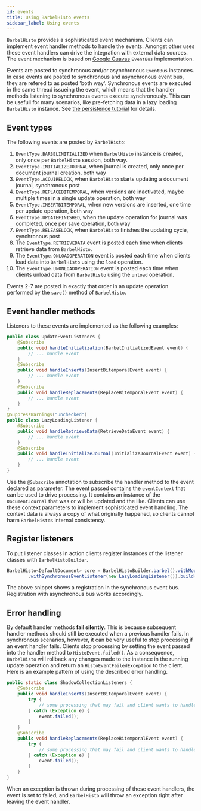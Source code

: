 ```yaml
---
id: events
title: Using BarbelHisto events
sidebar_label: Using events
---
```

`BarbelHisto` provides a sophisticated event mechanism. Clients can implement event handler methods to handle the events. Amongst other uses these event handlers can drive the integration with external data sources. The event mechanism is based on [Google Guavas](https://github.com/google/guava) `EventBus` implementation. 

Events are posted to synchronous and/or asynchronous `EventBus` instances. In case events are posted to synchronous and asynchronous event bus, they are refered to as posted 'both way'. Synchronous events are executed in the same thread issueing the event, which means that the handler methods listening to synchronous events execute synchronously. This can be usefull for many scenarios, like pre-fetching data in a lazy loading `BarbelHisto` instance. See [the persistence tutorial](persistence) for details.
## Event types
The following events are posted by `BarbelHisto`:
 1. `EventType.BARBELINITIALIZED` when `BarbelHisto` instance is created, only once per `BarbelHisto` session, both way.
 2. `EventType.INITIALIZEJOURNAL` when journal is created, only once per document journal creation, both way
 3. `EventType.ACQUIRELOCK`, when `BarbelHisto` starts updating a document journal, synchronous post
 4. `EventType.REPLACEBITEMPORAL`, when versions are inactivated, maybe multiple times in a single update operation, both way
 5. `EventType.INSERTBITEMPORAL`, when new versions are inserted, one time per update operation, both way
 6. `EventType.UPDATEFINISHED`, when the update operation for journal was completed, once per save operation, both way
 7. `EventType.RELEASELOCK`, when `BarbelHisto` finishes the updating cycle, synchronous post
 8. The `EventType.RETRIEVEDATA` event is posted each time when clients retrieve data from `BarbelHisto`.
 9. The `EventType.ONLOADOPERATION` event is posted each time when clients load data into `BarbelHisto` using the `load` operation.
 10. The `EventType.UNONLOADOPERATION` event is posted each time when clients unload data from `BarbelHisto` using the `unload` operation.

Events 2-7 are posted in exactly that order in an update operation performed by the `save()` method of `BarbelHisto`.
## Event handler methods
Listeners to these events are implemented as the following examples:
```java
public class UpdateEventListeners {
    @Subscribe
    public void handleInitialization(BarbelInitializedEvent event) {
        // ... handle event
    }
    @Subscribe
    public void handleInserts(InsertBitemporalEvent event) {
        // ... handle event
    }
    @Subscribe
    public void handleReplacements(ReplaceBitemporalEvent event) {
        // ... handle event
    }
}
@SuppressWarnings("unchecked")
public class LazyLoadingListener {
    @Subscribe
    public void handleRetrieveData(RetrieveDataEvent event) {
        // ... handle event
    }
    @Subscribe
    public void handleInitializeJournal(InitializeJournalEvent event) {
        // ... handle event
    }
}
```
Use the `@Subscribe` annotation to subscribe the handler method to the event declared as parameter. The event passed contains the `eventContext` that can be used to drive processing. It contains an instance of the `DocumentJournal` that was or will be updated and the like. Clients can use these context parameters to implement sophisticated event handling. The context data is always a copy of what originally happened, so clients cannot harm `BarbelHisto`s internal consistency.
## Register listeners
To put listener classes in action clients register instances of the listener classes with `BarbelHistoBuilder`. 
```java
BarbelHisto<DefaultDocument> core = BarbelHistoBuilder.barbel().withMode(BarbelMode.BITEMPORAL)
        .withSynchronousEventListener(new LazyLoadingListener()).build();
```
The above snippet shows a registration in the synchronous event bus. Registration with asynchronous bus works accordingly.
## Error handling
By default handler methods **fail silently**. This is because subsequent handler methods should still be executed when a previous handler fails. In synchronous scenarios, however, it can be very useful to stop processing if an event handler fails. Clients stop processing by setting the event passed into the handler method to `HistoEvent.failed()`. As a consequence, `BarbelHisto` will rollback any changes made to the instance in the running update operation and return an `HistoEventFailedException` to the client. Here is an example pattern of using the described error handling.
```java
public static class ShadowCollectionListeners {
    @Subscribe
    public void handleInserts(InsertBitemporalEvent event) {
        try {
            // some processing that may fail and client wants to handle that situation
        } catch (Exception e) {
            event.failed();
        }
    }
    @Subscribe
    public void handleReplacements(ReplaceBitemporalEvent event) {
        try {
            // some processing that may fail and client wants to handle that situation
        } catch (Exception e) {
            event.failed();
        }
    }
}
``` 
When an exception is thrown during processing of these event handlers, the event is set to failed, and `BarbelHisto` will throw an exception right after leaving the event handler.